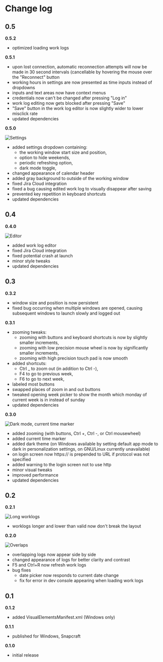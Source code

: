 # Change log

## 0.5

**0.5.2**

- optimized loading work logs

**0.5.1**

- upon lost connection, automatic reconnection attempts will now be made in 30 second intervals (cancellable by hovering
  the mouse over the "Reconnect" button
- working hours in settings are now presented as time inputs instead of dropdowns
- inputs and text areas now have context menus
- credentials now can't be changed after pressing "Log in"
- work log editing now gets blocked after pressing "Save"
- "Save" button in the work log editor is now slightly wider to lower misclick rate
- updated dependencies

**0.5.0**

![Settings](https://raw.githubusercontent.com/piotrmski/plaid/master/changelog-screenshots/settings.png)

- added settings dropdown containing:
  - the working window start size and position,
  - option to hide weekends,
  - periodic refreshing option,
  - dark mode toggle,
- changed appearance of calendar header
- added gray background to outside of the working window
- fixed Jira Cloud integration
- fixed a bug causing edited work log to visually disappear after saving
- prevented key repetition in keyboard shortcuts
- updated dependencies

## 0.4

**0.4.0**

![Editor](https://raw.githubusercontent.com/piotrmski/plaid/master/changelog-screenshots/editor.png)

- added work log editor
- fixed Jira Cloud integration
- fixed potential crash at launch
- minor style tweaks
- updated dependencies

## 0.3

**0.3.2**

- window size and position is now persistent
- fixed bug occurring when multiple windows are opened, causing subsequent windows to launch slowly and logged out

**0.3.1**

- zooming tweaks:
  - zooming with buttons and keyboard shortcuts is now by slightly smaller increments,
  - zooming with low precision mouse wheel is now by significantly smaller increments,
  - zooming with high precision touch pad is now smooth
- added shortcuts:
  - Ctrl _ to zoom out (in addition to Ctrl -),
  - F4 to go to previous week,
  - F6 to go to next week,
- labeled most buttons
- swapped places of zoom in and out buttons
- tweaked opening week picker to show the month which monday of current week is in instead of sunday
- updated dependencies

**0.3.0**

![Dark mode, current time marker](https://raw.githubusercontent.com/piotrmski/plaid/master/changelog-screenshots/0.3.png)

- added zooming (with buttons, Ctrl +, Ctrl -, or Ctrl mousewheel)
- added current time marker
- added dark theme (on Windows available by setting default app mode to dark in personalization settings, on GNU/Linux currently unavailable)
- on login screen now https:// is prepended to URL if protocol was not specified
- added warning to the login screen not to use http
- minor visual tweaks
- improved performance
- updated dependencies

## 0.2

**0.2.1**

![Long worklogs](https://raw.githubusercontent.com/piotrmski/plaid/master/changelog-screenshots/long-logs.png)

- worklogs longer and lower than valid now don't break the layout

**0.2.0**

![Overlaps](https://raw.githubusercontent.com/piotrmski/plaid/master/changelog-screenshots/overlap.png)

- overlapping logs now appear side by side
- changed appearance of logs for better clarity and contrast
- F5 and Ctrl+R now refresh work logs
- bug fixes
  - date picker now responds to current date change
  - fix for error in dev console appearing when loading work logs

## 0.1

**0.1.2**

- added VisualElementsManifest.xml (Windows only)

**0.1.1**

- published for Windows, Snapcraft

**0.1.0**

- initial release
